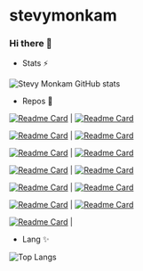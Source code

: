 # stevymonkam
### Hi there 👋

- Stats ⚡

![Stevy Monkam GitHub stats](https://github-readme-stats.vercel.app/api?username=stevymonkam&bg_color=30,e96443,904e95&title_color=fff&text_color=fff&show_icons=true&icon_color=ffff)   

- Repos 🔭

[![Readme Card](https://github-readme-stats.vercel.app/api/pin/?username=stevymonkam&repo=front-presentation)](https://github.com/stevymonkam/front-presentation) | [![Readme Card](https://github-readme-stats.vercel.app/api/pin/?username=stevymonkam&repo=front-presentation)](https://github.com/stevymonkam/front-presentation) 

[![Readme Card](https://github-readme-stats.vercel.app/api/pin/?username=stevymonkam&repo=AWS-Architecture-for-Resilient-and-Highly-Available-Applications)](https://github.com/stevymonkam/AWS-Architecture-for-Resilient-and-Highly-Available-Applications) | [![Readme Card](https://github-readme-stats.vercel.app/api/pin/?username=stevymonkam&repo=Project-reseau-aws-transit-gateway)](https://github.com/stevymonkam/Project-reseau-aws-transit-gateway)  

[![Readme Card](https://github-readme-stats.vercel.app/api/pin/?username=stevymonkam&repo=migration-data-aws-ec2-rds)](https://github.com/stevymonkam/migration-data-aws-ec2-rds) | [![Readme Card](https://github-readme-stats.vercel.app/api/pin/?username=stevymonkam&repo=Gitlab-CICD-APP)](https://github.com/stevymonkam/Gitlab-CICD-APP)  

[![Readme Card](https://github-readme-stats.vercel.app/api/pin/?username=stevymonkam&repo=Project-aws-full-CICD)](https://github.com/stevymonkam/Project-aws-full-CICD) | [![Readme Card](https://github-readme-stats.vercel.app/api/pin/?username=stevymonkam&repo=docker-student-list-project)](https://github.com/stevymonkam/docker-student-list-project)  

[![Readme Card](https://github-readme-stats.vercel.app/api/pin/?username=stevymonkam&repo=terraform-project)](https://github.com/stevymonkam/terraform-project) | [![Readme Card](https://github-readme-stats.vercel.app/api/pin/?username=stevymonkam&repo=odoo)](https://github.com/stevymonkam/odoo)  

[![Readme Card](https://github-readme-stats.vercel.app/api/pin/?username=stevymonkam&repo=Kubernetes-Deployment--AWS-Scalable-and-Secure-Infrastructure)](https://github.com/stevymonkam/Kubernetes-Deployment--AWS-Scalable-and-Secure-Infrastructure) | [![Readme Card](https://github-readme-stats.vercel.app/api/pin/?username=stevymonkam&repo=angular-springboot-with-docker)](https://github.com/stevymonkam/angular-springboot-with-docker)  

[![Readme Card](https://github-readme-stats.vercel.app/api/pin/?username=stevymonkam&repo=wordpress-with-kubernetes)](https://github.com/stevymonkam/wordpress-with-kubernetes) |






- Lang ✨

![Top Langs](https://github-readme-stats.vercel.app/api/top-langs/?username=stevymonkam&langs_count=10&hide=javascript,html,php,python)

